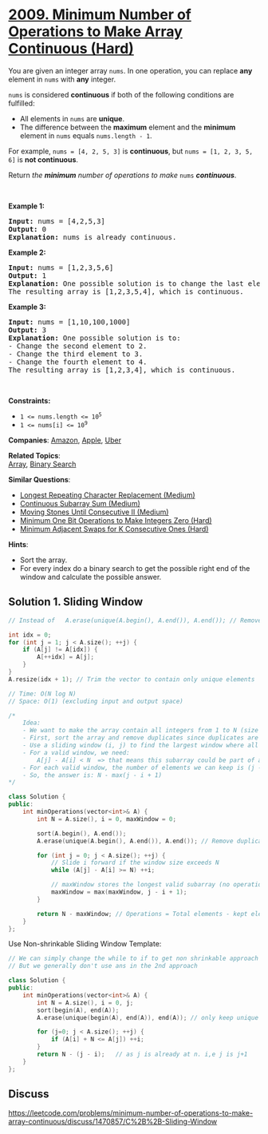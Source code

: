 # [2009. Minimum Number of Operations to Make Array Continuous (Hard)](https://leetcode.com/problems/minimum-number-of-operations-to-make-array-continuous)

<p>You are given an integer array <code>nums</code>. In one operation, you can replace <strong>any</strong> element in <code>nums</code> with <strong>any</strong> integer.</p>

<p><code>nums</code> is considered <strong>continuous</strong> if both of the following conditions are fulfilled:</p>

<ul>
	<li>All elements in <code>nums</code> are <strong>unique</strong>.</li>
	<li>The difference between the <strong>maximum</strong> element and the <strong>minimum</strong> element in <code>nums</code> equals <code>nums.length - 1</code>.</li>
</ul>

<p>For example, <code>nums = [4, 2, 5, 3]</code> is <strong>continuous</strong>, but <code>nums = [1, 2, 3, 5, 6]</code> is <strong>not continuous</strong>.</p>

<p>Return <em>the <strong>minimum</strong> number of operations to make </em><code>nums</code><em> </em><strong><em>continuous</em></strong>.</p>

<p>&nbsp;</p>
<p><strong class="example">Example 1:</strong></p>

<pre>
<strong>Input:</strong> nums = [4,2,5,3]
<strong>Output:</strong> 0
<strong>Explanation:</strong>&nbsp;nums is already continuous.
</pre>

<p><strong class="example">Example 2:</strong></p>

<pre>
<strong>Input:</strong> nums = [1,2,3,5,6]
<strong>Output:</strong> 1
<strong>Explanation:</strong>&nbsp;One possible solution is to change the last element to 4.
The resulting array is [1,2,3,5,4], which is continuous.
</pre>

<p><strong class="example">Example 3:</strong></p>

<pre>
<strong>Input:</strong> nums = [1,10,100,1000]
<strong>Output:</strong> 3
<strong>Explanation:</strong>&nbsp;One possible solution is to:
- Change the second element to 2.
- Change the third element to 3.
- Change the fourth element to 4.
The resulting array is [1,2,3,4], which is continuous.
</pre>

<p>&nbsp;</p>
<p><strong>Constraints:</strong></p>

<ul>
	<li><code>1 &lt;= nums.length &lt;= 10<sup>5</sup></code></li>
	<li><code>1 &lt;= nums[i] &lt;= 10<sup>9</sup></code></li>
</ul>


**Companies**:
[Amazon](https://leetcode.com/company/amazon), [Apple](https://leetcode.com/company/apple), [Uber](https://leetcode.com/company/uber)

**Related Topics**:  
[Array](https://leetcode.com/tag/array), [Binary Search](https://leetcode.com/tag/binary-search)

**Similar Questions**:
* [Longest Repeating Character Replacement (Medium)](https://leetcode.com/problems/longest-repeating-character-replacement)
* [Continuous Subarray Sum (Medium)](https://leetcode.com/problems/continuous-subarray-sum)
* [Moving Stones Until Consecutive II (Medium)](https://leetcode.com/problems/moving-stones-until-consecutive-ii)
* [Minimum One Bit Operations to Make Integers Zero (Hard)](https://leetcode.com/problems/minimum-one-bit-operations-to-make-integers-zero)
* [Minimum Adjacent Swaps for K Consecutive Ones (Hard)](https://leetcode.com/problems/minimum-adjacent-swaps-for-k-consecutive-ones)

**Hints**:
* Sort the array.
* For every index do a binary search to get the possible right end of the window and calculate the possible answer.



## Solution 1. Sliding Window

```cpp
// Instead of   A.erase(unique(A.begin(), A.end()), A.end()); // Remove duplicates

int idx = 0;
for (int j = 1; j < A.size(); ++j) {
    if (A[j] != A[idx]) {
        A[++idx] = A[j];
    }
}
A.resize(idx + 1); // Trim the vector to contain only unique elements
```

``` cpp
// Time: O(N log N)
// Space: O(1) (excluding input and output space)

/*
    Idea:
    - We want to make the array contain all integers from 1 to N (size of array) with no duplicates.
    - First, sort the array and remove duplicates since duplicates are useless for a strictly increasing sequence.
    - Use a sliding window (i, j) to find the largest window where all elements can fit in a continuous segment of size N.
    - For a valid window, we need:
        A[j] - A[i] < N  => that means this subarray could be part of a continuous array of size N.
    - For each valid window, the number of elements we can keep is (j - i + 1).
    - So, the answer is: N - max(j - i + 1)
*/

class Solution {
public:
    int minOperations(vector<int>& A) {
        int N = A.size(), i = 0, maxWindow = 0;

        sort(A.begin(), A.end());
        A.erase(unique(A.begin(), A.end()), A.end()); // Remove duplicates

        for (int j = 0; j < A.size(); ++j) {
            // Slide i forward if the window size exceeds N
            while (A[j] - A[i] >= N) ++i;

            // maxWindow stores the longest valid subarray (no operations needed for it)
            maxWindow = max(maxWindow, j - i + 1);
        }

        return N - maxWindow; // Operations = Total elements - kept elements
    }
};
```

Use Non-shrinkable Sliding Window Template:

```cpp
// We can simply change the while to if to get non shrinkable approach
// But we generally don't use ans in the 2nd approach

class Solution {
public:
    int minOperations(vector<int>& A) {
        int N = A.size(), i = 0, j;
        sort(begin(A), end(A));
        A.erase(unique(begin(A), end(A)), end(A)); // only keep unique elements

        for (j=0; j < A.size(); ++j) {
            if (A[i] + N <= A[j]) ++i;
        }
        return N - (j - i);   // as j is already at n. i,e j is j+1
    }
};
```

## Discuss

https://leetcode.com/problems/minimum-number-of-operations-to-make-array-continuous/discuss/1470857/C%2B%2B-Sliding-Window
